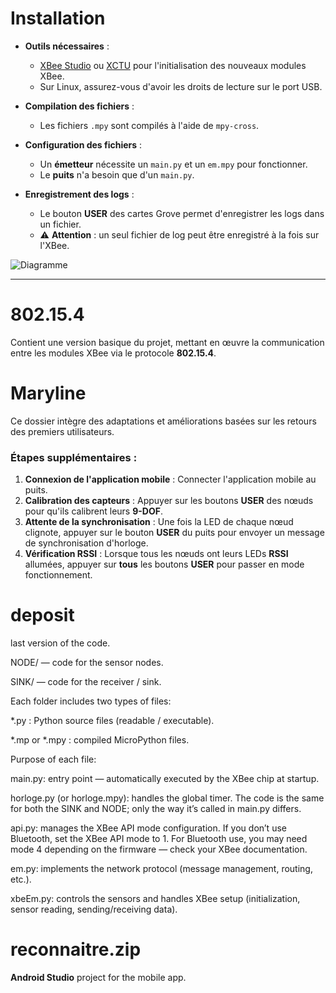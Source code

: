 # Installation

- **Outils nécessaires** :  
  - [XBee Studio](https://www.digi.com/resources/documentation/digidocs/90002385/) ou [XCTU](https://www.digi.com/resources/documentation/digidocs/90001526/) pour l'initialisation des nouveaux modules XBee.  
  - Sur Linux, assurez-vous d'avoir les droits de lecture sur le port USB.  

- **Compilation des fichiers** :  
  - Les fichiers `.mpy` sont compilés à l'aide de `mpy-cross`.  

- **Configuration des fichiers** :  
  - Un **émetteur** nécessite un `main.py` et un `em.mpy` pour fonctionner.  
  - Le **puits** n'a besoin que d'un `main.py`.  

- **Enregistrement des logs** :  
  - Le bouton **USER** des cartes Grove permet d'enregistrer les logs dans un fichier.  
  - ⚠️ **Attention** : un seul fichier de log peut être enregistré à la fois sur l'XBee.  

![Diagramme](https://github.com/user-attachments/assets/14cea68e-f260-4589-b85d-9a66b9c3fc7f)  

---

# 802.15.4  
Contient une version basique du projet, mettant en œuvre la communication entre les modules XBee via le protocole **802.15.4**.  

# Maryline  
Ce dossier intègre des adaptations et améliorations basées sur les retours des premiers utilisateurs.  
### Étapes supplémentaires :
1. **Connexion de l'application mobile** : Connecter l'application mobile au puits.  
2. **Calibration des capteurs** : Appuyer sur les boutons **USER** des nœuds pour qu'ils calibrent leurs **9-DOF**.  
3. **Attente de la synchronisation** : Une fois la LED de chaque nœud clignote, appuyer sur le bouton **USER** du puits pour envoyer un message de synchronisation d'horloge.  
4. **Vérification RSSI** : Lorsque tous les nœuds ont leurs LEDs **RSSI** allumées, appuyer sur **tous** les boutons **USER** pour passer en mode fonctionnement.

# deposit
last version of the code.

NODE/ — code for the sensor nodes.

SINK/ — code for the receiver / sink.

Each folder includes two types of files:

*.py : Python source files (readable / executable).

*.mp or *.mpy : compiled MicroPython files.

Purpose of each file:

main.py: entry point — automatically executed by the XBee chip at startup.

horloge.py (or horloge.mpy): handles the global timer. The code is the same for both the SINK and NODE; only the way it’s called in main.py differs.

api.py: manages the XBee API mode configuration. If you don’t use Bluetooth, set the XBee API mode to 1. For Bluetooth use, you may need mode 4 depending on the firmware — check your XBee documentation.

em.py: implements the network protocol (message management, routing, etc.).

xbeEm.py: controls the sensors and handles XBee setup (initialization, sensor reading, sending/receiving data).
# reconnaitre.zip  
 **Android Studio** project for the mobile app.
